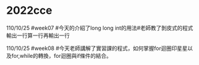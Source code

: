 # 2022cce
110/10/25
#week07
#今天的介紹了long long int的用法#老師教了剝皮式的程式輸出一行算一行再輸出一行

110/10/25
#week08
#今天老師講解了實習課的程式，如何掌握for迴圈印星星以及for,while的轉換，for迴圈與if條件的結合。
